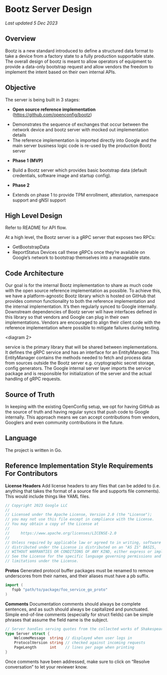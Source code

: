 # Bootz Server Design
*Last updated 5 Dec 2023*

## Overview
Bootz is a new standard introduced to define a structured data format to take a device from a factory state to a fully production supportable state. The overall design of bootz is meant to allow operators of equipment to provide a data-only bootstrap request and allow vendors the freedom to implement the intent based on their own internal APIs.

## Objective
The server is being built in 3 stages:

* **Open source reference implementation** (https://github.com/openconfig/bootz)
 + Demonstrates the sequence of exchanges that occur between the network device and bootz server with mocked out implementation details
 + The reference implementation is imported directly into Google and the main server business logic code is re-used by the production Bootz server
* **Phase 1 (MVP)**
 + Build a Bootz server which provides basic bootstrap data (default credentials, software image and startup config).
* **Phase 2**
 + Extends on phase 1 to provide TPM enrollment, attestation, namespace support and gNSI support

## High Level Design
Refer to README for API flow.
 <diagram>

At a high level, the Bootz server is a gRPC server that exposes two RPCs:
* GetBootstrapData
* ReportStatus
Devices call these gRPCs once they’re available on Google’s network to bootstrap themselves into a manageable state.

## Code Architecture
Our goal is for the internal Bootz implementation to share as much code with the open source reference implementation as possible. To achieve this, we have a platform-agnostic Bootz library which is hosted on GitHub that provides common functionality to both the reference implementation and the internal implementation. It’s then regularly synced to Google internally. Downstream dependencies of Bootz server will have interfaces defined in this library so that vendors and Google can plug in their own implementations. Vendors are encouraged to align their client code with the reference implementation where possible to mitigate failures during testing.

<diagram 2>

service is the primary library that will be shared between implementations. It defines the gRPC service and has an interface for an EntityManager. This EntityManager contains the methods needed to fetch and process data from sources outside the Bootz server e.g. cryptographic secret storage, config generators. The Google internal server layer imports the service  package and is responsible for initialization of the server and the actual handling of gRPC requests.

## Source of Truth
In keeping with the existing OpenConfig setup, we opt for having GitHub as the source of truth and having regular syncs that push code to Google internally. This approach means we can accept contributions from vendors, Googlers and even community contributions in the future.

## Language
The project is written in Go.

## Reference Implementation Style Requirements For Contributors
**License Headers**
Add license headers to any files that can be added to (i.e. anything that takes the format of a source file and supports file comments). This would include things like YAML files.

```go
// Copyright 2023 Google LLC
//
// Licensed under the Apache License, Version 2.0 (the "License");
// you may not use this file except in compliance with the License.
// You may obtain a copy of the License at
//
//     https://www.apache.org/licenses/LICENSE-2.0
//
// Unless required by applicable law or agreed to in writing, software
// distributed under the License is distributed on an "AS IS" BASIS,
// WITHOUT WARRANTIES OR CONDITIONS OF ANY KIND, either express or implied.
// See the License for the specific language governing permissions and
// limitations under the License.
```

**Protos**
Generated protocol buffer packages must be renamed to remove underscores from their names, and their aliases must have a pb suffix.

```go
import (
   fspb "path/to/package/foo_service_go_proto" 
)
```

**Comments**
Documentation comments should always be complete sentences, and as such should always be capitalized and punctuated. Simple end-of-line comments (especially for struct fields) can be simple phrases that assume the field name is the subject.

```go
// Server handles serving quotes from the collected works of Shakespeare.
type Server struct {
    WelcomeMessage  string // displayed when user logs in
    ProtocolVersion string // checked against incoming requests
    PageLength      int    // lines per page when printing
}
```

Once comments have been addressed, make sure to click on “Resolve conversation” to let your reviewer know.
